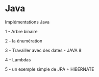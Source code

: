 # Java
Implémentations Java

1 - Arbre binaire

2 - la énumération

3 - Travailler avec des dates - JAVA 8

4 - Lambdas

5 - un exemple simple de JPA + HIBERNATE 